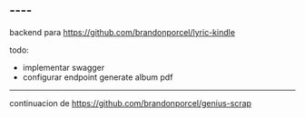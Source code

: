 ## ----

backend para https://github.com/brandonporcel/lyric-kindle


todo:
- implementar swagger
- configurar endpoint generate album pdf

___
continuacion de https://github.com/brandonporcel/genius-scrap
